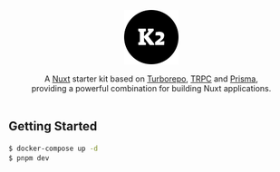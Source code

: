 <p align="center">
    <img src="/apps/web/public/icon.svg" height="96">
</p>

<p align="center">
A <a href="https://nuxt.com">Nuxt</a> starter kit based on <a href="https://turbo.build">Turborepo</a>, <a href="https://trpc.io">TRPC</a> and <a href="https://prisma.io">Prisma</a>,<br /> providing a powerful combination for building Nuxt applications.

<br/>
<br/>

<h2>Getting Started</h2>

```bash
$ docker-compose up -d
$ pnpm dev
```
